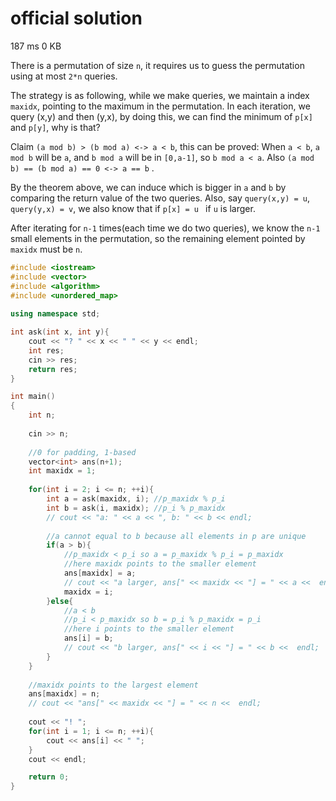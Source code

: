 # official solution
187 ms	0 KB

There is a permutation of size `n`, it requires us to guess the permutation using at most `2*n` queries. 

The strategy is as following, while we make queries, we maintain a index `maxidx`, pointing to the maximum in the permutation. 
In each iteration, we query (x,y) and then (y,x), by doing this, we can find the minimum of `p[x]` and `p[y]`, why is that?

Claim `(a mod b) > (b mod a) <-> a < b`, this can be proved:
When `a < b`, `a mod b` will be `a`, and `b mod a` will be in `[0,a-1]`, so  `b mod a < a`. Also `(a mod b) == (b mod a) == 0 <-> a == b` .

By the theorem above, we can induce which is bigger in `a` and `b` by comparing the return value of the two queries. 
Also, say `query(x,y) = u`, `query(y,x) = v`, we also know that if `p[x] = u ` if `u` is larger.

After iterating for `n-1` times(each time we do two queries), we know the `n-1` small elements in the permutation, 
so the remaining element pointed by `maxidx` must be `n`.

```cpp
#include <iostream>
#include <vector>
#include <algorithm>
#include <unordered_map>
 
using namespace std;

int ask(int x, int y){
    cout << "? " << x << " " << y << endl;
    int res;
    cin >> res;
    return res;
}

int main()
{
    int n;
    
    cin >> n;
    
    //0 for padding, 1-based
    vector<int> ans(n+1);
    int maxidx = 1;
    
    for(int i = 2; i <= n; ++i){
        int a = ask(maxidx, i); //p_maxidx % p_i
        int b = ask(i, maxidx); //p_i % p_maxidx
        // cout << "a: " << a << ", b: " << b << endl;
        
        //a cannot equal to b because all elements in p are unique
        if(a > b){
            //p_maxidx < p_i so a = p_maxidx % p_i = p_maxidx
            //here maxidx points to the smaller element
            ans[maxidx] = a;
            // cout << "a larger, ans[" << maxidx << "] = " << a <<  endl;
            maxidx = i;
        }else{
            //a < b
            //p_i < p_maxidx so b = p_i % p_maxidx = p_i
            //here i points to the smaller element
            ans[i] = b;
            // cout << "b larger, ans[" << i << "] = " << b <<  endl;
        }
    }
    
    //maxidx points to the largest element
    ans[maxidx] = n;
    // cout << "ans[" << maxidx << "] = " << n <<  endl;
    
    cout << "! ";
    for(int i = 1; i <= n; ++i){
        cout << ans[i] << " ";
    }
    cout << endl;

    return 0;
}
```
